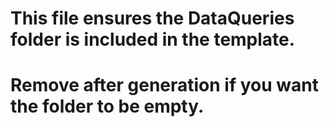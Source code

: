 # This file ensures the DataQueries folder is included in the template.
# Remove after generation if you want the folder to be empty.